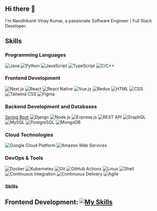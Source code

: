 ## Hi there 👋
I'm Nandhikanti Vinay Kumar, a passionate Software Engineer | Full Stack Developer.

## Skills

### Programming Languages
![Java](https://img.shields.io/badge/-Java-007396?logo=java&logoColor=white)
![Python](https://img.shields.io/badge/-Python-3776AB?logo=python&logoColor=white)
![JavaScript](https://img.shields.io/badge/-JavaScript-F7DF1E?logo=javascript&logoColor=black)
![TypeScript](https://img.shields.io/badge/-TypeScript-007ACC?logo=typescript&logoColor=white)
![C/C++](https://img.shields.io/badge/-C/C++-00599C?logo=cplusplus&logoColor=white)

### Frontend Development
![Next.js](https://img.shields.io/badge/-Next.js-000000?logo=nextdotjs&logoColor=white)
![React](https://img.shields.io/badge/-React-61DAFB?logo=react&logoColor=black)
![React Native](https://img.shields.io/badge/-React_Native-61DAFB?logo=react&logoColor=black)
![Vue.js](https://img.shields.io/badge/-Vue.js-4FC08D?logo=vuedotjs&logoColor=white)
![Redux](https://img.shields.io/badge/-Redux-764ABC?logo=redux&logoColor=white)
![HTML](https://img.shields.io/badge/-HTML-E34F26?logo=html5&logoColor=white)
![CSS](https://img.shields.io/badge/-CSS-1572B6?logo=css3&logoColor=white)
![Tailwind CSS](https://img.shields.io/badge/-Tailwind_CSS-38B2AC?logo=tailwindcss&logoColor=white)
![Figma](https://img.shields.io/badge/-Figma-F24E1E?logo=figma&logoColor=white)

### Backend Development and Databases
[Spring Boot](https://img.shields.io/badge/-Spring_Boot-6DB33F?logo=springboot&logoColor=white)
![Django](https://img.shields.io/badge/-Django-092E20?logo=django&logoColor=white)
![Node.js](https://img.shields.io/badge/-Node.js-339933?logo=nodedotjs&logoColor=white)
![Express.js](https://img.shields.io/badge/-Express.js-000000?logo=express&logoColor=white)
![REST API](https://img.shields.io/badge/-REST_API-005571?logo=restapi&logoColor=white)
![GraphQL](https://img.shields.io/badge/-GraphQL-E10098?logo=graphql&logoColor=white)
![MySQL](https://img.shields.io/badge/-MySQL-4479A1?logo=mysql&logoColor=white)
![PostgreSQL](https://img.shields.io/badge/-PostgreSQL-336791?logo=postgresql&logoColor=white)
![MongoDB](https://img.shields.io/badge/-MongoDB-47A248?logo=mongodb&logoColor=white)

### Cloud Technologies
![Google Cloud Platform](https://img.shields.io/badge/-Google_Cloud_Platform-4285F4?logo=googlecloud&logoColor=white)
![Amazon Web Services](https://img.shields.io/badge/-AWS-232F3E?logo=amazonaws&logoColor=white)

### DevOps & Tools
![Docker](https://img.shields.io/badge/-Docker-2496ED?logo=docker&logoColor=white)
![Kubernetes](https://img.shields.io/badge/-Kubernetes-326CE5?logo=kubernetes&logoColor=white)
![Git](https://img.shields.io/badge/-Git-F05032?logo=git&logoColor=white)
![GitHub Actions](https://img.shields.io/badge/-GitHub_Actions-2088FF?logo=githubactions&logoColor=white)
![Linux](https://img.shields.io/badge/-Linux-FCC624?logo=linux&logoColor=black)
![Shell](https://img.shields.io/badge/-Shell_Scripting-4EAA25?logo=gnubash&logoColor=white)
![Continuous Integration](https://img.shields.io/badge/-CI-007ACC?logo=continuousintegration&logoColor=white)
![Continuous Delivery](https://img.shields.io/badge/-CD-007ACC?logo=continuousdelivery&logoColor=white)
![Agile](https://img.shields.io/badge/-Agile-00B4E0?logo=agile&logoColor=white)



### Skills
## Frontend Development: [![My Skills](https://skillicons.dev/icons?i=react,nextjs,vue,ts,js,redux,html,css,tailwind)](https://skillicons.dev)
<!--
**hackerdud3/hackerdud3** is a ✨ _special_ ✨ repository because its `README.md` (this file) appears on your GitHub profile.

Here are some ideas to get you started:

- 🔭 I’m currently working on ...
- 🌱 I’m currently learning ...
- 👯 I’m looking to collaborate on ...
- 🤔 I’m looking for help with ...
- 💬 Ask me about ...
- 📫 How to reach me: ...
- 😄 Pronouns: ...
- ⚡ Fun fact: ...
-->
